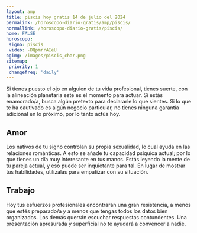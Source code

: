 ```yaml
---
layout: amp
title: piscis hoy gratis 14 de julio del 2024 
permalink: /horoscopo-diario-gratis/amp/piscis/
normallink: /horoscopo-diario-gratis/piscis/
home: FALSE
horoscopo:
 signo: piscis
 video: -DQpmrrAIeU
ogimg: /images/piscis_char.png
sitemap:
 priority: 1
 changefreq: 'daily'
---
```



Si tienes puesto el ojo en alguien de tu vida profesional, tienes suerte, con la alineación planetaria este es el momento para actuar. Si estás enamorado/a, busca algún pretexto para declararle lo que sientes. Si lo que te ha cautivado es algún negocio particular, no tienes ninguna garantía adicional en lo próximo, por lo tanto actúa hoy.

## Amor

Los nativos de tu signo controlan su propia sexualidad, lo cual ayuda en las relaciones románticas. A esto se añade tu capacidad psíquica actual; por lo que tienes un día muy interesante en tus manos. Estás leyendo la mente de tu pareja actual, y eso puede ser inquietante para tal. En lugar de mostrar tus habilidades, utilízalas para empatizar con su situación.

## Trabajo

Hoy tus esfuerzos profesionales encontrarán una gran resistencia, a menos que estés preparado/a y a menos que tengas todos los datos bien organizados. Los demás querrán escuchar respuestas contundentes. Una presentación apresurada y superficial no te ayudará a convencer a nadie.